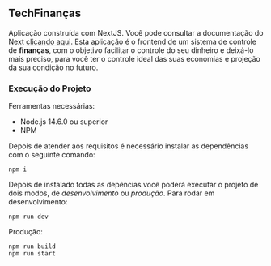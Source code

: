 ## TechFinanças

Aplicação construída com NextJS. Você pode consultar a documentação do Next [clicando aqui](https://nextjs.org/docs).
Esta aplicação é o frontend de um sistema de controle de **finanças**, com o objetivo facilitar o controle do seu dinheiro e deixá-lo mais preciso, para você ter o controle ideal das suas economias e projeção da sua condição no futuro.

### Execução do Projeto

Ferramentas necessárias:
- Node.js 14.6.0 ou superior
- NPM


Depois de atender aos requisitos é necessário instalar as dependências com o seguinte comando:
```
npm i
```

Depois de instalado todas as depências você poderá executar o projeto de dois modos, de *desenvolvimento* ou *produção*.
Para rodar em desenvolvimento:
```
npm run dev
```

Produção:
```
npm run build
npm run start
```
